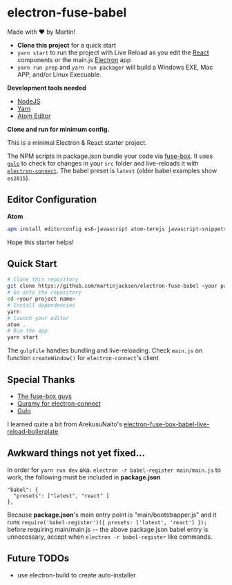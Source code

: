 # electron-fuse-babel

 Made with ♥ by Martin!
 
- **Clone this project** for a quick start
- `yarn start` to run the project with Live Reload as you edit the [React](https://facebook.github.io/react/) components or the main.js [Electron](http://electron.atom.io/) app
- `yarn run prep` and `yarn run packager` will build a Windows EXE, Mac APP, and/or Linux Execuable.

**Development tools needed**
- [NodeJS](https://nodejs.org/en/)
- [Yarn](https://yarnpkg.com/en/)
- [Atom Editor](https://atom.io/)

**Clone and run for minimum config.**

This is a minimal Electron & React starter project.

The NPM scripts in package.json bundle your code via [fuse-box](http://fuse-box.org/). It uses [`gulp`](https://github.com/gulpjs/gulp) to check for changes in your `src` folder and live-reloads it with [`electron-connect`](https://github.com/Quramy/electron-connect).
The babel preset is `latest` (older babel examples show `es2015`).

## Editor Configuration
**Atom**
```bash
apm install editorconfig es6-javascript atom-ternjs javascript-snippets linter linter-eslint language-babel autocomplete-modules file-icons
```

Hope this starter helps!



## Quick Start

```bash
# Clone this repository
git clone https://github.com/martinjackson/electron-fuse-babel <your project name>
# Go into the repository
cd <your project name>
# Install dependencies
yarn
# launch your editor
atom .
# Run the app
yarn start
```

The `gulpfile` handles bundling and live-reloading.
Check `main.js` on function `createWindow()` for `electron-connect`'s client


## Special Thanks
- [The fuse-box guys](https://github.com/fuse-box)
- [Quramy for electron-connect](https://github.com/Quramy/electron-connect)
- [Gulp](https://github.com/gulpjs/gulp)

I learned quite a bit from ArekusuNaito's  [electron-fuse-box-babel-live-reload-boilerplate](https://github.com/ArekusuNaito/electron-fuse-box-babel-live-reload-boilerplate)

## Awkward things not yet fixed...

In order for `yarn run dev` aka. `electron -r babel-register main/main.js` to
work, the following must be included in **package.json**
```
"babel": {
  "presets": ["latest", "react" ]
},
```
Because **package.json**'s main entry point is "main/bootstrapper.js" and it runs `require('babel-register')({ presets: ['latest', 'react'] });` before requiring main/main.js -- the above package.json babel entry is unnecessary, accept when `electron -r babel-register` like commands.

## Future TODOs
- use electron-build to create auto-installer 
